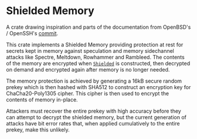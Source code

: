 # Shielded Memory

A crate drawing inspiration and parts of the documentation from OpenBSD's /
OpenSSH's
[commit](https://github.com/openbsd/src/commit/707316f931b35ef67f1390b2a00386bdd0863568).

This crate implements a Shielded Memory providing protection at rest for
secrets kept in memory against speculation and memory sidechannel attacks
like Spectre, Meltdown, Rowhammer and Rambleed. The contents of the memory
are encrypted when [`Shielded`](struct.Shielded.html) is constructed, then
decrypted on demand and encrypted again after memory is no longer needed.

The memory protection is achieved by generating a 16kB secure random prekey
which is then hashed with SHA512 to construct an encryption key for
ChaCha20-Poly1305 cipher. This cipher is then used to encrypt the contents of
memory in-place.

Attackers must recover the entire prekey with high accuracy before they can
attempt to decrypt the shielded memory, but the current generation of attacks
have bit error rates that, when applied cumulatively to the entire prekey, make
this unlikely.

